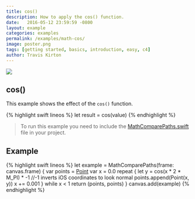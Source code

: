 ```yaml
---
title: cos()
description: How to apply the cos() function.
date:   2016-05-12 23:59:59 -0800
layout: example
categories: examples
permalink: /examples/math-cos/
image: poster.png
tags: [getting started, basics, introduction, easy, c4]
author: Travis Kirton
---
```

![](cos.png)

## cos()
This example shows the effect of the `cos()` function.

{% highlight swift lineos %}
let result = cos(value)
{% endhighlight %}

> To run this example you need to include the [MathComparePaths.swift](https://gist.github.com/C4Framework/0705e9ad451fa2b655075ad72432ca46) file in your project.

## Example
{% highlight swift lineos %}
let example = MathComparePaths(frame: canvas.frame) {
    var points = [Point]()
    var x = 0.0
    repeat {
        let y = cos(x * 2 * M_PI) * -1 //-1 inverts iOS coordinates to look normal
        points.append(Point(x, y))
        x += 0.001
    } while x < 1
    return (points, points)
}
canvas.add(example)
{% endhighlight %}
